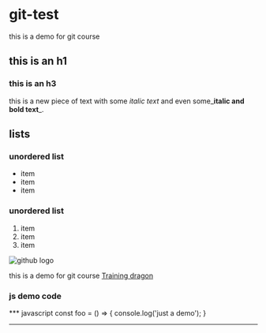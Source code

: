 # git-test
this is a demo for git course

## this is an h1
### this is an h3

this is a new piece of text with some *italic text* and even some_**italic and bold text**_.

## lists
### unordered list
* item
* item
* item

### unordered list
1. item
2. item
3. item

![github logo](http://cameronmcefee.com/img/work/the-octocat/original.jpg)

this is a demo for git course [Training dragon](https://www.trainingdragon.co.uk/)

### js demo code
*** javascript
const foo = () => {
console.log('just a demo');
}
***
